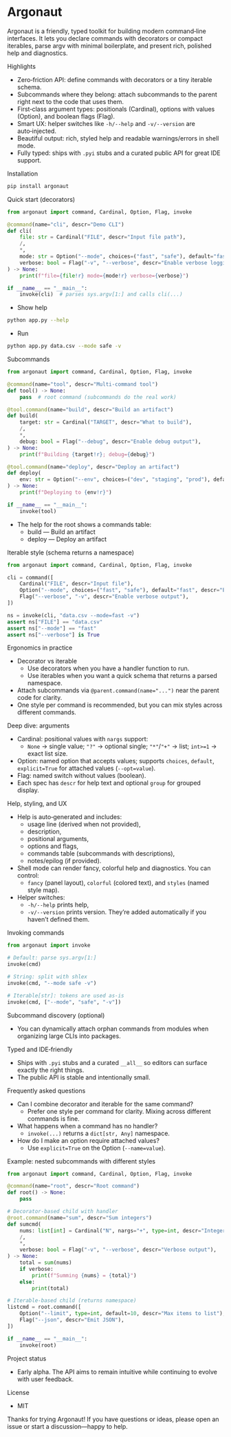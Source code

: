 # Argonaut

Argonaut is a friendly, typed toolkit for building modern command‑line interfaces. It lets you declare commands with decorators or compact iterables, parse argv with minimal boilerplate, and present rich, polished help and diagnostics.

Highlights
- Zero‑friction API: define commands with decorators or a tiny iterable schema.
- Subcommands where they belong: attach subcommands to the parent right next to the code that uses them.
- First‑class argument types: positionals (Cardinal), options with values (Option), and boolean flags (Flag).
- Smart UX: helper switches like `-h/--help` and `-v/--version` are auto‑injected.
- Beautiful output: rich, styled help and readable warnings/errors in shell mode.
- Fully typed: ships with `.pyi` stubs and a curated public API for great IDE support.

Installation
```bash
pip install argonaut
```
Quick start (decorators)
```python
from argonaut import command, Cardinal, Option, Flag, invoke

@command(name="cli", descr="Demo CLI")
def cli(
    file: str = Cardinal("FILE", descr="Input file path"),
    /,
    *,
    mode: str = Option("--mode", choices=("fast", "safe"), default="fast", descr="Execution mode"),
    verbose: bool = Flag("-v", "--verbose", descr="Enable verbose logging"),
) -> None:
    print(f"file={file!r} mode={mode!r} verbose={verbose}")

if __name__ == "__main__":
    invoke(cli)  # parses sys.argv[1:] and calls cli(...)
```
- Show help
```bash
python app.py --help
```
- Run
```bash
python app.py data.csv --mode safe -v
```
Subcommands

```python
from argonaut import command, Cardinal, Option, Flag, invoke

@command(name="tool", descr="Multi-command tool")
def tool() -> None:
    pass  # root command (subcommands do the real work)

@tool.command(name="build", descr="Build an artifact")
def build(
    target: str = Cardinal("TARGET", descr="What to build"),
    /,
    *,
    debug: bool = Flag("--debug", descr="Enable debug output"),
) -> None:
    print(f"Building {target!r}; debug={debug}")

@tool.command(name="deploy", descr="Deploy an artifact")
def deploy(
    env: str = Option("--env", choices=("dev", "staging", "prod"), default="dev", descr="Target environment"),
) -> None:
    print(f"Deploying to {env!r}")

if __name__ == "__main__":
    invoke(tool)
```

- The help for the root shows a commands table:
  - build — Build an artifact
  - deploy — Deploy an artifact

Iterable style (schema returns a namespace)

```python
from argonaut import command, Cardinal, Option, Flag, invoke

cli = command([
    Cardinal("FILE", descr="Input file"),
    Option("--mode", choices=("fast", "safe"), default="fast", descr="Execution mode"),
    Flag("--verbose", "-v", descr="Enable verbose output"),
])

ns = invoke(cli, "data.csv --mode=fast -v")
assert ns["FILE"] == "data.csv"
assert ns["--mode"] == "fast"
assert ns["--verbose"] is True
```

Ergonomics in practice
- Decorator vs iterable
  - Use decorators when you have a handler function to run.
  - Use iterables when you want a quick schema that returns a parsed namespace.
- Attach subcommands via `@parent.command(name="...")` near the parent code for clarity.
- One style per command is recommended, but you can mix styles across different commands.

Deep dive: arguments
- Cardinal: positional values with `nargs` support:
  - `None` → single value; `"?"` → optional single; `"*"`/`"+"` → list; `int>=1` → exact list size.
- Option: named option that accepts values; supports `choices`, `default`, `explicit=True` for attached values (`--opt=value`).
- Flag: named switch without values (boolean).
- Each spec has `descr` for help text and optional `group` for grouped display.

Help, styling, and UX
- Help is auto‑generated and includes:
  - usage line (derived when not provided),
  - description,
  - positional arguments,
  - options and flags,
  - commands table (subcommands with descriptions),
  - notes/epilog (if provided).
- Shell mode can render fancy, colorful help and diagnostics. You can control:
  - `fancy` (panel layout), `colorful` (colored text), and `styles` (named style map).
- Helper switches:
  - `-h/--help` prints help,
  - `-v/--version` prints version.
  They’re added automatically if you haven’t defined them.

Invoking commands

```python
from argonaut import invoke

# Default: parse sys.argv[1:]
invoke(cmd)

# String: split with shlex
invoke(cmd, "--mode safe -v")

# Iterable[str]: tokens are used as-is
invoke(cmd, ["--mode", "safe", "-v"])
```

Subcommand discovery (optional)
- You can dynamically attach orphan commands from modules when organizing large CLIs into packages.

Typed and IDE‑friendly
- Ships with `.pyi` stubs and a curated `__all__` so editors can surface exactly the right things.
- The public API is stable and intentionally small.

Frequently asked questions
- Can I combine decorator and iterable for the same command?
  - Prefer one style per command for clarity. Mixing across different commands is fine.
- What happens when a command has no handler?
  - `invoke(...)` returns a `dict[str, Any]` namespace.
- How do I make an option require attached values?
  - Use `explicit=True` on the Option (`--name=value`).

Example: nested subcommands with different styles
```python
from argonaut import command, Cardinal, Option, Flag, invoke

@command(name="root", descr="Root command")
def root() -> None:
    pass

# Decorator-based child with handler
@root.command(name="sum", descr="Sum integers")
def sumcmd(
    nums: list[int] = Cardinal("N", nargs="+", type=int, descr="Integers to sum"),
    /,
    *,
    verbose: bool = Flag("-v", "--verbose", descr="Verbose output"),
) -> None:
    total = sum(nums)
    if verbose:
        print(f"Summing {nums} = {total}")
    else:
        print(total)

# Iterable-based child (returns namespace)
listcmd = root.command([
    Option("--limit", type=int, default=10, descr="Max items to list"),
    Flag("--json", descr="Emit JSON"),
])

if __name__ == "__main__":
    invoke(root)
```

Project status
- Early alpha. The API aims to remain intuitive while continuing to evolve with user feedback.

License
- MIT

Thanks for trying Argonaut! If you have questions or ideas, please open an issue or start a discussion—happy to help.
